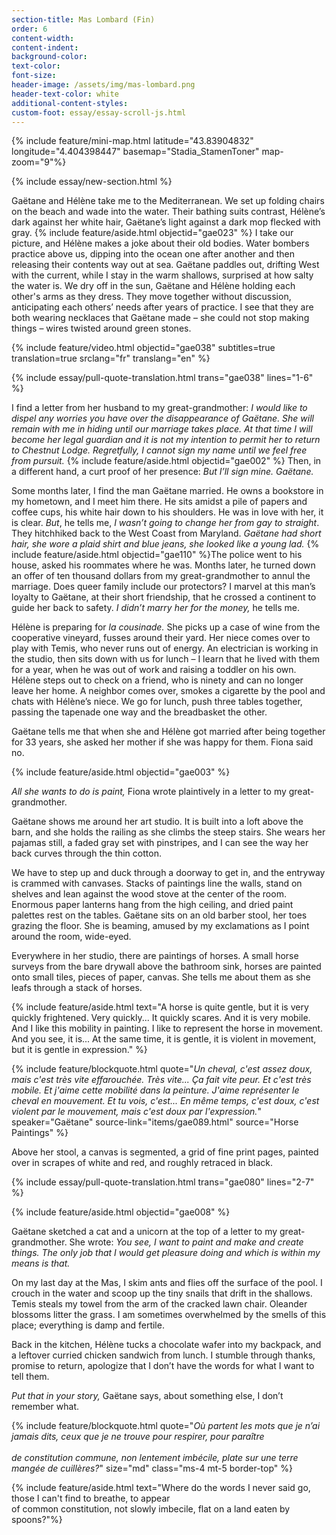 ```yaml
---
section-title: Mas Lombard (Fin)
order: 6
content-width: 
content-indent: 
background-color: 
text-color: 
font-size:
header-image: /assets/img/mas-lombard.png
header-text-color: white
additional-content-styles:
custom-foot: essay/essay-scroll-js.html
---
```

<div class="row my-4" >
<div class="" markdown="1">

	
{% include feature/mini-map.html latitude="43.83904832" longitude="4.404398447" basemap="Stadia_StamenToner" map-zoom="9"%}

{% include essay/new-section.html %} 

Gaëtane and Hélène take me to the Mediterranean. We set up folding chairs on the beach and wade into the water. Their bathing suits contrast, Hélène’s dark against her white hair, Gaëtane’s light against a dark mop flecked with gray. {% include feature/aside.html objectid="gae023" %} I take our picture, and Hélène makes a joke about their old bodies. Water bombers practice above us, dipping into the ocean one after another and then releasing their contents way out at sea. Gaëtane paddles out, drifting West with the current, while I stay in the warm shallows, surprised at how salty the water is. We dry off in the sun, Gaëtane and Hélène holding each other's arms as they dress. They move together without discussion, anticipating each others’ needs after years of practice. I see that they are both wearing necklaces that Gaëtane made – she could not stop making things – wires twisted around green stones. 

{% include feature/video.html objectid="gae038" subtitles=true translation=true srclang="fr" translang="en" %}


{% include essay/pull-quote-translation.html trans="gae038" lines="1-6"  %}



I find a letter from her husband to my great-grandmother: *I would like to dispel any worries you have over the disappearance of Gaëtane. She will remain with me in hiding until our marriage takes place. At that time I will become her legal guardian and it is not my intention to permit her to return to Chestnut Lodge. Regretfully, I cannot sign my name until we feel free from pursuit.* {% include feature/aside.html objectid="gae002" %} Then, in a different hand, a curt proof of her presence: *But I’ll sign mine. Gaëtane.*

Some months later, I find the man Gaëtane married. He owns a bookstore in my hometown, and I meet him there. He sits amidst a pile of papers and coffee cups, his white hair down to his shoulders. He was in love with her, it is clear. *But*, he tells me, *I wasn’t going to change her from gay to straight*. They hitchhiked back to the West Coast from Maryland. *Gaëtane had short hair, she wore a plaid shirt and blue jeans, she looked like a young lad.* {% include feature/aside.html objectid="gae110" %}The police went to his house, asked his roommates where he was. Months later, he turned down an offer of ten thousand dollars from my great-grandmother to annul the marriage. Does queer family include our protectors? I marvel at this man’s loyalty to Gaëtane, at their short friendship, that he crossed a continent to guide her back to safety. *I didn’t marry her for the money,* he tells me.

Hélène is preparing for *la cousinade.* She picks up a case of wine from the cooperative vineyard, fusses around their yard. Her niece comes over to play with Temis, who never runs out of energy. An electrician is working in the studio, then sits down with us for lunch – I learn that he lived with them for a year, when he was out of work and raising a toddler on his own. Hélène steps out to check on a friend, who is ninety and can no longer leave her home. A neighbor comes over, smokes a cigarette by the pool and chats with Hélène’s niece. We go for lunch, push three tables together, passing the tapenade one way and the breadbasket the other.

Gaëtane tells me that when she and Hélène got married after being together for 33 years, she asked her mother if she was happy for them. Fiona said no.

{% include feature/aside.html objectid="gae003" %}

*All she wants to do is paint,* Fiona wrote plaintively in a letter to my great-grandmother.

Gaëtane shows me around her art studio. It is built into a loft above the barn, and she holds the railing as she climbs the steep stairs. She wears her pajamas still, a faded gray set with pinstripes, and I can see the way her back curves through the thin cotton.   

We have to step up and duck through a doorway to get in, and the entryway is crammed with canvases. Stacks of paintings line the walls, stand on shelves and lean against the wood stove at the center of the room. Enormous paper lanterns hang from the high ceiling, and dried paint palettes rest on the tables. Gaëtane sits on an old barber stool, her toes grazing the floor. She is beaming, amused by my exclamations as I point around the room, wide-eyed.

Everywhere in her studio, there are paintings of horses. A small horse surveys from the bare drywall above the bathroom sink, horses are painted onto small tiles, pieces of paper, canvas. She tells me about them as she leafs through a stack of horses.


{% include feature/aside.html text="A horse is quite gentle, but it is very quickly frightened. Very quickly... It quickly scares. And it is very mobile. And I like this mobility in painting. I like to represent the horse in movement. And you see, it is... At the same time, it is gentle, it is violent in movement, but it is gentle in expression." %}

{% include feature/blockquote.html quote="*Un cheval, c'est assez doux, mais c'est très vite effarouchée. Très vite... Ça fait vite peur. Et c'est très mobile. Et j'aime cette mobilité dans la peinture. J'aime représenter le cheval en mouvement. Et tu vois, c'est... En même temps, c'est doux, c'est violent par le mouvement, mais c'est doux par l'expression.*" speaker="Gaëtane" source-link="items/gae089.html" source="Horse Paintings" %}


Above her stool, a canvas is segmented, a grid of fine print pages, painted over in scrapes of white and red, and roughly retraced in black.

{% include essay/pull-quote-translation.html trans="gae080" lines="2-7"  %}

{% include feature/aside.html objectid="gae008" %}

Gaëtane sketched a cat and a unicorn at the top of a letter to my great-grandmother. She wrote: *You see, I want to paint and make and create things. The only job that I would get pleasure doing and which is within my means is that.*

On my last day at the Mas, I skim ants and flies off the surface of the pool. I crouch in the water and scoop up the tiny snails that drift in the shallows. Temis steals my towel from the arm of the cracked lawn chair. Oleander blossoms litter the grass. I am sometimes overwhelmed by the smells of this place; everything is damp and fertile.  

Back in the kitchen, Hélène tucks a chocolate wafer into my backpack, and a leftover curried chicken sandwich from lunch. I stumble through thanks, promise to return, apologize that I don’t have the words for what I want to tell them.

*Put that in your story,* Gaëtane says, about something else, I don’t remember what.  
   
{% include feature/blockquote.html quote="*Où partent les mots que je n’ai jamais dits, ceux que je ne trouve pour respirer, pour paraître<br><br> de constitution commune, non lentement imbécile, plate sur une terre mangée de cuillères?*" size="md" class="ms-4 mt-5 border-top" %} 

{% include feature/aside.html text="Where do the words I never said go, those I can't find to breathe, to appear <br>of common constitution, not slowly imbecile, flat on a land eaten by spoons?"%}
